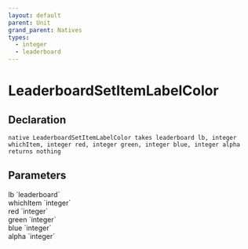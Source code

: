 ```yaml
---
layout: default
parent: Unit
grand_parent: Natives
types:
  - integer
  - leaderboard
---
```


# LeaderboardSetItemLabelColor

## Declaration

```
native LeaderboardSetItemLabelColor takes leaderboard lb, integer whichItem, integer red, integer green, integer blue, integer alpha returns nothing
```

## Parameters
<dl>
  <dt>lb `leaderboard`</dt>
  <dd></dd>

  <dt>whichItem `integer`</dt>
  <dd></dd>

  <dt>red `integer`</dt>
  <dd></dd>

  <dt>green `integer`</dt>
  <dd></dd>

  <dt>blue `integer`</dt>
  <dd></dd>

  <dt>alpha `integer`</dt>
  <dd></dd>
</dl>